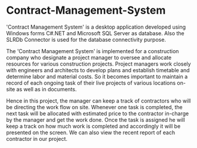 # Contract-Management-System
  
  'Contract Management System' is a desktop application developed using Windows forms C#.NET and Microsoft SQL Server as database.
Also the SLRDb Connector is used for the database connectivity purpose.

  The 'Contract Management System' is implemented for a construction company who designate a project manager to oversee and allocate
resources for various construction projects. Project managers work closely with engineers and architects to develop plans and establish 
timetable and determine labor and material costs. So it becomes important to maintain a record of each ongoing task of their live projects
of various locations on-site as well as in documents.

  Hence in this project, the manager can keep a track of contractors who will be directing the work flow on site. Whenever one task is completed,
the next task will be allocated with estimated price to the contractor in-charge by the manager and get the work done. Once the task is assigned
he will keep a track on how much work is completed and accordingly it will be presented on the screen. We can also view the recent report of each
contractor in our project.
